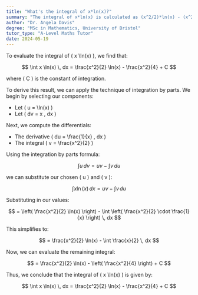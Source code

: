 ```yaml
---
title: "What's the integral of x*ln(x)?"
summary: "The integral of x*ln(x) is calculated as (x^2/2)*ln(x) - (x^2/4) + C, where C is the constant of integration."
author: "Dr. Angela Davis"
degree: "MSc in Mathematics, University of Bristol"
tutor_type: "A-Level Maths Tutor"
date: 2024-05-19
---
```


To evaluate the integral of \( x \ln(x) \), we find that:

$$
\int x \ln(x) \, dx = \frac{x^2}{2} \ln(x) - \frac{x^2}{4} + C
$$

where \( C \) is the constant of integration.

To derive this result, we can apply the technique of integration by parts. We begin by selecting our components:

- Let \( u = \ln(x) \) 
- Let \( dv = x \, dx \)

Next, we compute the differentials:

- The derivative \( du = \frac{1}{x} \, dx \)
- The integral \( v = \frac{x^2}{2} \)

Using the integration by parts formula:

$$
\int u \, dv = uv - \int v \, du
$$

we can substitute our chosen \( u \) and \( v \):

$$
\int x \ln(x) \, dx = uv - \int v \, du
$$

Substituting in our values:

$$
= \left( \frac{x^2}{2} \ln(x) \right) - \int \left( \frac{x^2}{2} \cdot \frac{1}{x} \right) \, dx
$$

This simplifies to:

$$
= \frac{x^2}{2} \ln(x) - \int \frac{x}{2} \, dx
$$

Now, we can evaluate the remaining integral:

$$
= \frac{x^2}{2} \ln(x) - \left( \frac{x^2}{4} \right) + C
$$

Thus, we conclude that the integral of \( x \ln(x) \) is given by:

$$
\int x \ln(x) \, dx = \frac{x^2}{2} \ln(x) - \frac{x^2}{4} + C
$$
    